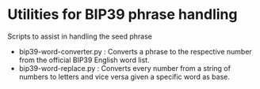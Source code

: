 # Utilities for BIP39 phrase handling

Scripts to assist in handling the seed phrase

- bip39-word-converter.py : Converts a phrase to the respective number from the official BIP39 English word list.
- bip39-word-replace.py : Converts every number from a string of numbers to letters and vice versa given a specific word as base.
